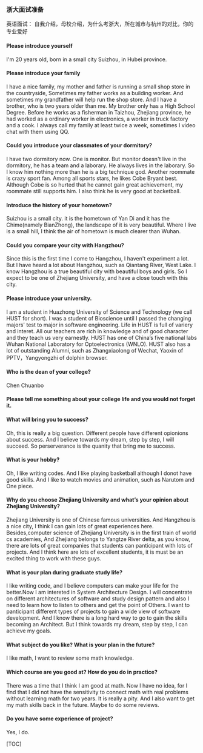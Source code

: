 ###  浙大面试准备

英语面试： 自我介绍，母校介绍，为什么考浙大，所在城市与杭州的对比，你的专业爱好

#### Please introduce yourself
I'm 20 years old, born in a small city Suizhou, in Hubei province. 

#### Please introduce your family 
I have a nice family, my mother and father is running a small shop store in the countryside, Sometimes my father works as a building worker. And sometimes my grandfather will help run the shop store. And I have a brother, who is two years older than me. My brother only has a High School Degree. Before he works as a fisherman in Taizhou, Zhejiang province, he had worked as a ordinary worker in electronics, a worker in truck factory and a cook. I always call my family at least twice a week, sometimes I video chat with them using QQ.

#### Could you introduce your classmates of your dormitory?
I have two dormitory now. One is monitor. But monitor doesn't live in the dormitory, he has a team and a laborary. He always lives in the laborary. So I know him nothing more than he is a big technique god. Another roommate is crazy sport fan. Among all sports stars, he likes Cobe Bryant best. Although Cobe is so hurted that he cannot gain great achievement, my roommate still supports him. I also think he is very good at backetball.

#### Introduce the history of your hometown?
Suizhou is a small city. it is the hometown of Yan Di and it has the Chime(namely BianZhong), the landscape of it is very beautiful. Where I live is a small hill, I think the air of hometown is much clearer than Wuhan. 

#### Could you compare your city with Hangzhou?
Since this is the first time I come to Hangzhou, I haven't experiment a lot. But I have heard a lot about Hangzhou, such as Qiantang River, West Lake. I know Hangzhou is a true beautiful city with beautiful boys and girls. So I expect to be one of Zhejiang University, and have a close touch with this city.

#### Please introduce your university. 
I am a student in Huazhong University of Science and Technology (we call HUST for short). I was a student of Bioscience until I passed the changing majors' test to major in software engineering. Life in HUST is full of variery and interet. All our teachers are rich in knowledge and of good character and they teach us very earnestly. HUST has one of China’s five national labs Wuhan National Laboratory for Optoelectronics (WNLO). HUST also has a lot of outstanding Alumni, such as Zhangxiaolong of Wechat, Yaoxin of PPTV，Yangyongzhi of dolphin browser. 

#### Who is the dean of your college?
Chen Chuanbo

#### Please tell me something about your college life and you would not forget it.


#### What will bring you to success? 
Oh, this is really a big question. Different people have different opionions about success. And I believe towards my dream, step by step, I will succeed. So perserverance is the quanity that bring me to success.

#### What is your hobby? 
Oh, I like writing codes. And I like playing basketball although I donot have good skills. And I like to watch movies and animation, such as Narutom and One piece.
#### Why do you choose Zhejiang University and what’s your opinion about Zhejiang University?
Zhejiang University is one of Chinese famous universities. And Hangzhou is a nice city, I think I can gain lots of great experiences here. Besides,computer science of Zhejiang University is in the first train of world cs academies, And Zhejiang belongs to Yangtze River delta, as you know, there are lots of great companies that students can panticipant with lots of projects. And I think here are lots of excellent students, it is must be an excited thing to work with these guys.
#### What is your plan during graduate study life?
I like writing code, and I believe computers can make your life for the better.Now I am intereted in System Architecture Design. I will concentrate on different architectures of software and study design pattern and also I need to learn how to listen to others and get the point of Others. I want to panticipant different types of projects to gain a wide view of software development. And I know there is a long hard way to go to gain the skills becoming an Architect. But I think towards my dream, step by step, I can achieve my goals. 

#### What subject do you like? What is your plan in the future? 
I like math, I want to review some math knowledge.

#### Which course are you good at? How do you do in practice?
There was a time that I think I am good at math. Now I have no idea, for I find that I did not have the sensitivity to connect math with real problems without learning math for two years. It is really a pity. And I also want to get my math skills back in the future. Maybe to do some reviews.

#### Do you have some experience of project?
Yes, I do.


[TOC]